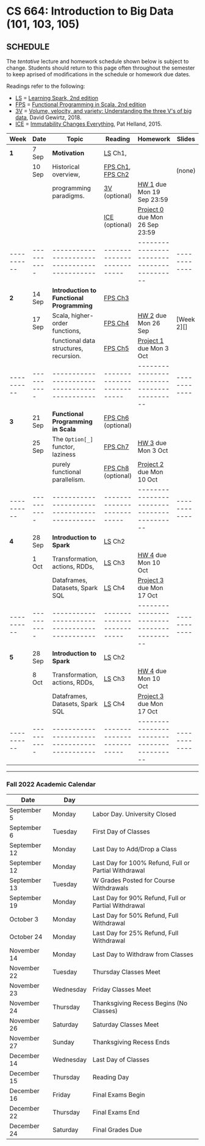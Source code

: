 # CS 664: Introduction to Big Data (101, 103, 105)

## SCHEDULE

The *tentative* lecture and homework schedule shown below is subject to change.  Students should return to this page often throughout the semester to keep aprised of modifications in the schedule or homework due dates.

Readings refer to the following:

+  [LS][] = [Learning Spark, 2nd edition](https://pages.databricks.com/rs/094-YMS-629/images/LearningSpark2.0.pdf)
+  [FPS][] = [Functional Programming in Scala, 2nd edition](https://livebook.manning.com/book/functional-programming-in-scala-second-edition)
+  [3V][] = [Volume, velocity, and variety: Understanding the three V's of big data][], David Gewirtz, 2018.
+  [ICE][] = [Immutability Changes Everything][], Pat Helland, 2015.



| **Week** | **Date** | **Topic**                                  | **Reading**              | **Homework**                             | **Slides** |
|----------|----------|--------------------------------------------|--------------------------|------------------------------------------|------------|
| **1**    | 7 Sep    | **Motivation**                             | [LS][] Ch1,              |                                          |            |
|          | 10 Sep   | Historical overview,                       | [FPS Ch1][], [FPS Ch2][] |                                          | (none)     |
|          |          | programming paradigms.                     | [3V][] (optional)        | [HW 1][] due Mon 19 Sep 23:59            |            |
|          |          |                                            | [ICE][] (optional)       | [Project 0][] due Mon 26 Sep 23:59       |            |
|----------|----------|--------------------------------------------|--------------------------|------------------------------------------|------------|
| **2**    | 14 Sep   | **Introduction to Functional Programming** | [FPS Ch3][]              |                                          |            |
|          | 17 Sep   | Scala, higher-order functions,             | [FPS Ch4][]              | [HW 2][] due Mon 26 Sep                  | [Week 2][] |
|          |          | functional data structures, recursion.     | [FPS Ch5][]              | [Project 1][] due Mon 3 Oct              |            |
|----------|----------|--------------------------------------------|--------------------------|------------------------------------------|------------|
| **3**    | 21 Sep   | **Functional Programming in Scala**        | [FPS Ch6][] (optional)   |                                          |            |
|          | 25 Sep   | The `Option[_]` functor, laziness          | [FPS Ch7][]              | [HW 3][] due Mon 3 Oct                   |            |
|          |          | purely functional parallelism.             | [FPS Ch8][] (optional)   | [Project 2][] due Mon 10 Oct             |            |
|----------|----------|--------------------------------------------|--------------------------|------------------------------------------|------------|
| **4**    | 28 Sep   | **Introduction to Spark**                  | [LS][] Ch2               |                                          |            |
|          | 1 Oct    | Transformation, actions, RDDs,             | [LS][] Ch3               | [HW 4][] due Mon 10 Oct                  |            |
|          |          | Dataframes, Datasets, Spark SQL            | [LS][] Ch4               | [Project 3][] due Mon 17 Oct             |            |
|----------|----------|--------------------------------------------|--------------------------|------------------------------------------|------------|
| **5**    | 28 Sep   | **Introduction to Spark**                  | [LS][] Ch2               |                                          |            |
|          | 8 Oct    | Transformation, actions, RDDs,             | [LS][] Ch3               | [HW 4][] due Mon 10 Oct                  |            |
|          |          | Dataframes, Datasets, Spark SQL            | [LS][] Ch4               | [Project 3][] due Mon 17 Oct             |            |
|----------|----------|--------------------------------------------|--------------------------|------------------------------------------|------------|


----------------------

### Fall 2022 Academic Calendar

| **Date** | **Day** |   |
|--------|--------|---------------------------------|
| September	5 | Monday | Labor Day. University Closed |
| September	6 | Tuesday | First Day of Classes |
| September	12 | Monday | Last Day to Add/Drop a Class |
| September	12 | Monday | Last Day for 100% Refund, Full or Partial Withdrawal |
| September	13 | Tuesday | W Grades Posted for Course Withdrawals |
| September	19 | Monday | Last Day for 90% Refund, Full or Partial Withdrawal |
| October	3 | Monday | Last Day for 50% Refund, Full Withdrawal |
| October	24 | Monday | Last Day for 25% Refund, Full Withdrawal |
| November	14 | Monday | Last Day to Withdraw from Classes  |
| November	22 | Tuesday | Thursday Classes Meet |
| November	23 | Wednesday | Friday Classes Meet |
| November	24 | Thursday | Thanksgiving Recess Begins (No Classes) |
| November	26 | Saturday | Saturday Classes Meet |
| November	27 | Sunday | Thanksgiving Recess Ends |
| December	14 | Wednesday | Last Day of Classes |
| December	15 | Thursday | Reading Day |
| December	16 | Friday | Final Exams Begin |
| December	22 | Thursday | Final Exams End |
| December	24 | Saturday | Final Grades Due |




[3V]: https://www.zdnet.com/article/volume-velocity-and-variety-understanding-the-three-vs-of-big-data/
[final exams]: https://www5.njit.edu/registrar/exams/finalexams.php

[FPS]: https://livebook.manning.com/book/functional-programming-in-scala-second-edition/
[FPS Ch1]: https://livebook.manning.com/book/functional-programming-in-scala-second-edition/chapter-1/v-6/
[FPS Ch2]: https://livebook.manning.com/book/functional-programming-in-scala-second-edition/chapter-2/v-6/
[FPS Ch3]: https://livebook.manning.com/book/functional-programming-in-scala-second-edition/chapter-3/v-6/
[FPS Ch4]: https://livebook.manning.com/book/functional-programming-in-scala-second-edition/chapter-4/v-6/
[FPS Ch5]: https://livebook.manning.com/book/functional-programming-in-scala-second-edition/chapter-5/v-6/

[FPS Ch6]: https://livebook.manning.com/book/functional-programming-in-scala-second-edition/chapter-6/v-6/
[FPS Ch7]: https://livebook.manning.com/book/functional-programming-in-scala-second-edition/chapter-7/v-6/
[FPS Ch8]: https://livebook.manning.com/book/functional-programming-in-scala-second-edition/chapter-8/v-6/


<!-- HW LINKS -->
[Gradescope]: https://www.gradescope.com/courses/441050

[HW 1]: https://www.gradescope.com/
<!-- [HW 2]: https://www.gradescope.com/courses/441050 -->
<!-- [HW 3]: https://www.gradescope.com/courses/441050 -->
<!-- [HW 4]: https://www.gradescope.com/courses/441050 -->
<!-- [HW 5]: https://www.gradescope.com/courses/441050 -->
<!-- [HW 6]: https://www.gradescope.com/courses/441050 -->
<!-- [HW 7]: https://www.gradescope.com/courses/441050 -->
<!-- [HW 8]: https://www.gradescope.com/courses/441050 -->
<!-- [HW 9]: https://www.gradescope.com/courses/441050 -->
<!-- [HW 10]: https://www.gradescope.com/courses/441050 -->
<!-- [HW 11]: https://www.gradescope.com/courses/441050 -->

[HW 2]: https://github.com/williamdemeo/cs644-fall2022/blob/master/lecture/dne.md
[HW 3]: https://github.com/williamdemeo/cs644-fall2022/blob/master/lecture/dne.md
[HW 4]: https://github.com/williamdemeo/cs644-fall2022/blob/master/lecture/dne.md
[HW 5]: https://github.com/williamdemeo/cs644-fall2022/blob/master/lecture/dne.md
[HW 6]: https://github.com/williamdemeo/cs644-fall2022/blob/master/lecture/dne.md
[HW 7]: https://github.com/williamdemeo/cs644-fall2022/blob/master/lecture/dne.md
[HW 8]: https://github.com/williamdemeo/cs644-fall2022/blob/master/lecture/dne.md
[HW 9]: https://github.com/williamdemeo/cs644-fall2022/blob/master/lecture/dne.md
[HW 10]: https://github.com/williamdemeo/cs644-fall2022/blob/master/lecture/dne.md
[HW 11]: https://github.com/williamdemeo/cs644-fall2022/blob/master/lecture/dne.md


[ICE]: https://www.cidrdb.org/cidr2015/Papers/CIDR15_Paper16.pdf
[Immutability Changes Everything]: https://www.cidrdb.org/cidr2015/Papers/CIDR15_Paper16.pdf

[KUPF]: https://goo.gl/maps/GjhP3cjrMAJSzVFt5
[KUPF 202]: https://goo.gl/maps/GjhP3cjrMAJSzVFt5

[LS]: https://pages.databricks.com/rs/094-YMS-629/images/LearningSpark2.0.pdf


<!-- Project LINKS -->
[Project 0]: https://github.com/williamdemeo/cs644-fall2022/tree/master/projects/Project0
[Project 1]: https://github.com/williamdemeo/cs644-fall2022/tree/master/projects/Project1
[Project 2]: https://github.com/williamdemeo/cs644-fall2022/tree/master/projects/Project2
[Project 3]: https://github.com/williamdemeo/cs644-fall2022/tree/master/projects/Project3
[Project 4]: https://github.com/williamdemeo/cs644-fall2022/tree/master/projects/Project4

[Volume, velocity, and variety: Understanding the three V's of big data]: https://www.zdnet.com/article/volume-velocity-and-variety-understanding-the-three-vs-of-big-data/

[Getting Started with Apache Spark]: https://docs.databricks.com/getting-started/spark/quick-start.html
[Getting Started with Azure (with Databricks)]: https://docs.microsoft.com/en-us/training/modules/get-started-azure-databricks/5-exercise
[Azure ML exercises]: https://microsoftlearning.github.io/dp-090-databricks-ml/
